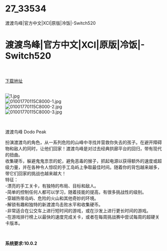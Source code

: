 # 27_33534
渡渡鸟峰|官方中文|XCI|原版|冷饭|-Switch520
# 渡渡鸟峰|官方中文|XCI|原版|冷饭|-Switch520
 <br/></br>
[下载地址](https://www.switch520.cc/article/33534 "下载地址")
<br/></br>

<p><img title="1.jpg" src="https://www.switch520.cc/muke_img/2022_06_27_1ab5fe5b65a54.jpg" alt="1.jpg"><br>
<img title="01001770115C8000-1.jpg" src="https://www.switch520.cc/muke_img/2022_06_27_66e86e839bd75.jpg" alt="01001770115C8000-1.jpg"><br>
<img title="01001770115C8000-2.jpg" src="https://www.switch520.cc/muke_img/2022_06_27_9f03ebe5d0ba5.jpg" alt="01001770115C8000-2.jpg"><br>
<img title="01001770115C8000-3.jpg" src="https://www.switch520.cc/muke_img/2022_06_27_3494ed03c5bff.jpg" alt="01001770115C8000-3.jpg"></p>
<p>&nbsp;</p>
<p>渡渡鸟峰 Dodo Peak</p>
<p>扮演渡渡鸟的角色，从一系列危险的山峰中寻找并营救你失去的孩子。在避开障碍物和敌人的同时，让他们回家！渡渡鸟峰是对过去经典拱廊平台的回归，带有现代的扭曲。<br>
收集硬币，躲避鬼鬼祟祟的蛇，避免恶毒的猴子，抓起电源以获得额外的速度或超级力量，并在各种令人惊叹的手工岛屿上争取最佳时间。随着你的背包越来越多，带它们回家的挑战也越来越大！<br>
特征：<br>
-漂亮的手工关卡，有独特的布局、目标和敌人。<br>
-简单的控制任何人都可以学习，随着技能的提高，有很多挑战性的级别。<br>
-穿越热带岛屿、危险的火山和其他奇妙的环境。<br>
-解锁有趣和独特的新渡渡鸟击败水平和收集硬币。<br>
-非常适合在公交车上进行短时间的游戏，或在沙发上进行更长时间的游戏。<br>
-在游戏排行榜上以最快的速度完成关卡，或者在每周挑战赛中尝试每周的超硬关卡版本。</p>
<p>&nbsp;</p>
<p><strong>系统要求:10.0.2</strong></p>



